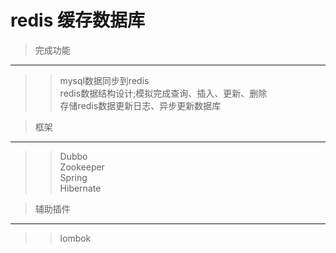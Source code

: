 redis 缓存数据库
================

>完成功能
---------
>>mysql数据同步到redis<br>
>>redis数据结构设计;模拟完成查询、插入、更新、删除<br>
>>存储redis数据更新日志、异步更新数据库<br>
        
>框架
-----
>>Dubbo<br>
>>Zookeeper<br>
>>Spring<br>
>>Hibernate<br>

>辅助插件
---------
>>lombok<br>
